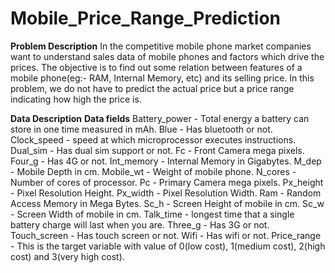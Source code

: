 # Mobile_Price_Range_Prediction

**Problem Description**
In the competitive mobile phone market companies want to understand sales data of mobile phones and factors which drive the prices. The objective is to find out some relation between features of a mobile phone(eg:- RAM, Internal Memory, etc) and its selling price. In this problem, we do not have to predict the actual price but a price range indicating how high the price is.

**Data Description**
**Data fields**
Battery_power - Total energy a battery can store in one time measured in mAh.
Blue - Has bluetooth or not.
Clock_speed - speed at which microprocessor executes instructions.
Dual_sim - Has dual sim support or not.
Fc - Front Camera mega pixels.
Four_g - Has 4G or not.
Int_memory - Internal Memory in Gigabytes.
M_dep - Mobile Depth in cm.
Mobile_wt - Weight of mobile phone.
N_cores - Number of cores of processor.
Pc - Primary Camera mega pixels.
Px_height - Pixel Resolution Height.
Px_width - Pixel Resolution Width.
Ram - Random Access Memory in Mega Bytes.
Sc_h - Screen Height of mobile in cm.
Sc_w - Screen Width of mobile in cm.
Talk_time - longest time that a single battery charge will last when you are.
Three_g - Has 3G or not.
Touch_screen - Has touch screen or not.
Wifi - Has wifi or not.
Price_range - This is the target variable with value of 0(low cost), 1(medium cost),
2(high cost) and 3(very high cost).
